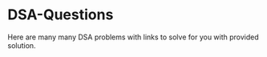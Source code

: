 # DSA-Questions
Here are many many DSA problems with links to solve for you with provided solution.
